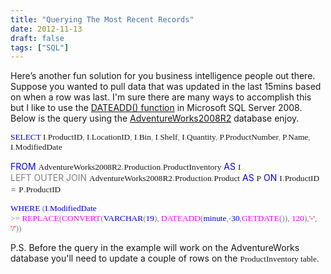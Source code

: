 ```yaml
---
title: "Querying The Most Recent Records"
date: 2012-11-13
draft: false
tags: ["SQL"]
---
```


Here’s another fun solution for you business intelligence people out there. Suppose you wanted to pull data that was updated in the last 15mins based on when a row was last. I'm sure there are many ways to accomplish this but I like to use the [DATEADD() function](http://msdn.microsoft.com/en-us/library/ms186819.aspx) in Microsoft SQL Server 2008\. Below is the query using the [AdventureWorks2008R2](http://msftdbprodsamples.codeplex.com/) database enjoy.

<span style="font-family: Lucida Console; font-size: 10pt;"><span style="color: blue;">SELECT</span> I<span style="color: gray;">.</span>ProductID<span style="color: gray;">,</span> I<span style="color: gray;">.</span>LocationID<span style="color: gray;">,</span> I<span style="color: gray;">.</span>Bin<span style="color: gray;">,</span> I<span style="color: gray;">.</span>Shelf<span style="color: gray;">,</span> I<span style="color: gray;">.</span>Quantity<span style="color: gray;">,</span> P<span style="color: gray;">.</span>ProductNumber<span style="color: gray;">,</span> P<span style="color: gray;">.</span>Name<span style="color: gray;">,</span> I<span style="color: gray;">.</span>ModifiedDate</span>

<span style="color: blue;">FROM</span> <span style="font-family: 'Lucida Console'; font-size: 10pt;">AdventureWorks2008R2</span><span style="color: gray;">.</span><span style="font-family: 'Lucida Console'; font-size: 10pt;">Production</span><span style="color: gray;">.</span><span style="font-family: 'Lucida Console'; font-size: 10pt;">ProductInventory</span> <span style="color: blue;">AS</span> <span style="font-family: 'Lucida Console'; font-size: 10pt;">I</span> <span style="color: gray;">LEFT</span><span style="color: gray;"> </span><span style="color: gray;">OUTER</span><span style="color: gray;"> </span><span style="color: gray;">JOIN </span><span style="font-family: 'Lucida Console'; font-size: 10pt;">AdventureWorks2008R2</span><span style="color: gray;">.</span><span style="font-family: 'Lucida Console'; font-size: 10pt;">Production</span><span style="color: gray;">.</span><span style="font-family: 'Lucida Console'; font-size: 10pt;">Product</span> <span style="color: blue;">AS</span> <span style="font-family: 'Lucida Console'; font-size: 10pt;">P</span> <span style="color: blue;">ON</span> <span style="font-family: 'Lucida Console'; font-size: 10pt;">I</span><span style="color: gray;">.</span><span style="font-family: 'Lucida Console'; font-size: 10pt;">ProductID</span> <span style="color: gray;">=</span> <span style="font-family: 'Lucida Console'; font-size: 10pt;">P</span><span style="color: gray;">.</span><span style="font-family: 'Lucida Console'; font-size: 10pt;">ProductID</span>

<span style="font-family: Lucida Console; font-size: 10pt;"><span style="color: #0000ff;">WHERE</span> <span style="color: gray;">(</span><span style="color: #0000ff;">I</span><span style="color: gray;">.</span><span style="color: #0000ff;">ModifiedDate</span> <span style="color: gray;">>=</span><span style="color: #0000ff;"> </span><span style="color: #ff00ff;">REPLACE</span><span style="color: #808080;">(</span><span style="color: #ff00ff;">CONVERT</span><span style="color: #808080;">(</span><span style="color: #0000ff;">VARCHAR</span><span style="color: gray;">(</span><span style="color: #0000ff;">19</span><span style="color: gray;">),</span><span style="color: #0000ff;"> </span><span style="color: fuchsia;">DATEADD<span style="color: gray;">(<span style="color: blue;">minute<span style="color: gray;">,</span><span style="color: gray;">-</span>30<span style="color: gray;">,</span><span style="color: fuchsia;">GETDATE<span style="color: gray;">()),</span> 120<span style="color: gray;">),</span><span style="color: red;">'-'<span style="color: gray;">,</span> '/'<span style="color: gray;">))</span></span></span></span></span></span></span>

<!-- ![](http://www.gogorichie.com/wp-content/uploads/2012/11/111312_1952_QueryingThe1.png) -->

P.S. Before the query in the example will work on the AdventureWorks database you'll need to update a couple of rows on the <span style="font-family: Lucida Console; font-size: 10pt;">ProductInventory table.</span>
